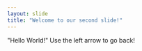 ```yaml
---
layout: slide
title: "Welcome to our second slide!"
---
```

"Hello World!"
Use the left arrow to go back!

